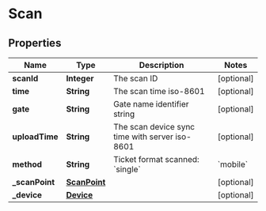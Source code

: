 # Scan

## Properties
Name | Type | Description | Notes
------------ | ------------- | ------------- | -------------
**scanId** | **Integer** | The scan ID |  [optional]
**time** | **String** | The scan time iso-8601 |  [optional]
**gate** | **String** | Gate name identifier string |  [optional]
**uploadTime** | **String** | The scan device sync time with server iso-8601 |  [optional]
**method** | **String** | Ticket format scanned: &#x60;single&#x60; | &#x60;mobile&#x60; | &#x60;passbook&#x60; |  [optional]
**_scanPoint** | [**ScanPoint**](ScanPoint.md) |  |  [optional]
**_device** | [**Device**](Device.md) |  |  [optional]
